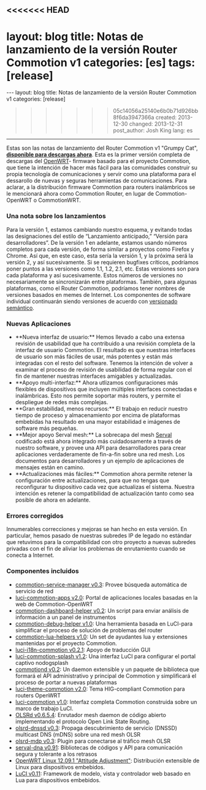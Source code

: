 <<<<<<< HEAD
---
layout: blog
title: Notas de lanzamiento de la versión Router Commotion v1 
categories: [es]
tags: [release]
=======
﻿---
layout: blog
title: Notas de lanzamiento de la versión Router Commotion v1 
categories: [release]
>>>>>>> 05c14056a25140e6b0b71d926bb8f6da3947366a
created: 2013-12-30
changed: 2013-12-31
post_author: Josh King
lang: es
---
  Estas son las notas de lanzamiento del Router Commotion v1 "Grumpy Cat", **<a href="/download/routers">disponible para descargas ahora</a>**.<!--miniteaser--> Esta es la primer versión completa de descargas del <a href="http://openwrt.org">OpenWRT</a>- firmware basado para el proyecto Commotion, que tiene la intención de hacer más fácil para las comunidades construir su propia tecnología de comunicaciones y servir como una plataforma para el dessarollo de nuevas y seguras herramientas de comunicaciones.<!--more--> Para aclarar, a la distribución firmware Commotion para routers inalámbricos se le mencionará ahora como Commotion Router, en lugar de Commotion-OpenWRT o CommotionWRT.
<h3>Una nota sobre los lanzamientos</h3>
Para la versión 1, estamos cambiando nuestro esquema, y 
evitando todas las designaciones del estilo de “Lanzamiento anticipado,” “Versión para desarrolladores”. De la versión 1 en adelante, estamos usando números completos para cada versión, de forma similar a proyectos como Firefox y Chrome. Así que, en este caso, esta sería la versión 1, y la próxima será la versión 2, y así sucesivamente. Si se requieren bugfixes críticos, podríamos poner puntos a las versiones como 1.1, 1.2, 2.1, etc. Estas versiones son para cada plataforma y así sucesivamente. Estos números de versiones no necesariamente se sincronizarán entre plataformas. También, para algunas plataformas, como el Router Commotion, podríamos tener nombres de versiones basados en memes de Internet. Los componentes de software individual continuarán siendo versiones de acuerdo con <a href="http://semver.org">versionado semántico</a>.
<h3>Nuevas Aplicaciones</h3>
<ul>
	<li>**Nueva interfaz de usuario:** Hemos llevado a cabo una extensa revisión de usabilidad que ha contribuido a una revisión completa de la interfaz de usuario Commotion. El resultado es que nuestras interfaces de usuario son más fáciles de usar, más potentes y están más integradas con el resto del software. Tenemos la intención de volver a examinar el proceso de revisión de usabilidad de forma regular con el fin de mantener nuestras interfaces amigables y actualizadas.</li>
	<li>**Apoyo multi-interfaz:** Ahora utlizamos configuraciones más flexibles de dispositivos que incluyen múltiples interfaces conectadas e inalámbricas. Esto nos permite soportar más routers, y permite el despliegue de redes más complejas.</li>
	<li>**Gran estabilidad, menos recursos:** El trabajo en reducir nuestro tiempo de proceso y almacenamiento por encima de plataformas embebidas ha resultado en una mayor estabilidad e imágenes de software más pequeñas.</li>
	<li>**Mejor apoyo Serval mesh:** La sobrecapa del mesh <a href="http://servalproject.org">Serval</a> codificado está ahora integrado más cuidadosamente a través de nuestro software, y provee una API para desarrolladores para crear aplicaciones verdaderamente de fin-a-fin sobre una red mesh. Los documentos para desarrolladores y un ejemplo de aplicaciones de mensajes están en camino.</li>
	<li>**Actualizaciones más fáciles:** Commotion ahora permite retener la configuración entre actualizaciones, para que no tengas que reconfigurar tu dispositivo cada vez que actualizas el sistema. Nuestra intención es retener la compatibilidad de actualización tanto como sea posible de ahora en adelante.</li>
</ul>
<h3>Errores corregidos</h3>
Innumerables correcciones y mejoras se han hecho en esta versión. En particular, hemos pasado de nuestras subredes IP de legado no estándar que retuvimos para la compatibilidad con otro proyecto a nuevas subredes privadas con el fin de aliviar los problemas de enrutamiento cuando se conecta a Internet.
<h3>Componentes incluidos</h3>
<ul>
	<li><a href="https://github.com/opentechinstitute/commotion-service-manager">commotion-service-manager v0.3</a>: Provee búsqueda automática de servicio de red</li>
	<li><a href="https://github.com/opentechinstitute/luci-commotion-apps/">luci-commotion-apps v2.0</a>: Portal de aplicaciones locales basadas en la web de Commotion-OpenWRT</li>
	<li><a href="https://github.com/opentechinstitute/commotion-dashboard-helper/">commotion-dashboard-helper v0.2</a>: Un script para enviar análisis de información a un panel de instrumentos</li>
	<li><a href="https://github.com/opentechinstitute/commotion-debug-helper">commotion-debug-helper v1.0</a>: Una herramienta basada en LuCI-para simplificar el proceso de solución de problemas del router</li A>
	<li><a href="https://github.com/opentechinstitute/commotion-lua-helpers">commotion-lua-helpers v1.0</a>: Un set de ayudantes lua y extensiones mantenidas por el proyecto Commotion.</li>
	<li><a href="https://github.com/opentechinstitute/luci-i18n-commotion">luci-i18n-commotion v0.2.1</a>: Apoyo de traducción GUI</li>
	<li><a href="https://github.com/opentechinstitute/luci-commotion-splash">luci-commotion-splash v1.2</a>: Una interfaz LuCI para configurar el portal captivo nodogsplash</li>
	<li><a href="https://github.com/opentechinstitute/commotiond">commotiond v0.2</a>: Un daemon extensible y un paquete de biblioteca que formará el API administrativo y principal de Commotion y simplificará el proceso de portar a nuevas plataformas</li>
	<li><a href="https://github.com/opentechinstitute/luci-theme-commotion">luci-theme-commotion v2.0</a>: Tema HIG-compliant Commotion para routers OpenWRT</li>
	<li><a href="https://github.com/opentechinstitute/luci-commotion">luci-commotion v1.0</a>: Interfaz completa Commotion construida sobre un marco de trabajo LuCI.</li>
	<li><a href="https://olsr.org">OLSRd v0.6.5.4</a>: Enrutador mesh daemon de código abierto implementando el protocolo Open Link State Routing.</li>
	<li><a href="https://github.com/opentechinstitute/olsrd/tree/release-0.6.5.4/lib/dnssd">olsrd-dnssd v0.3</a>: Propaga descubrimiento de servicio (DNSSD) multicast DNS (mDNS) sobre una red mesh OLSR</li>
	<li><a href="https://github.com/opentechinstitute/olsrd/tree/release-0.6.5.4/lib/mdp">olsrd-mdp v0.3</a>: Plugin para conectarse al tráfico mesh OLSR</li>
	<li><a href="https://github.com/opentechinstitute/serval-dna">serval-dna v0.91</a>: Bibliotecas de códigos y API para comunicación segura y tolerante a los retrasos</li>
	<li><a href="http://openwrt.org">OpenWRT Linux 12.09.1 "Attitude Adjustment"</a>: Distribución extensible de Linux para dispositivos embebidos.</li>
	<li><a href="http://luci.subsignal.org">LuCI v0.11</a>: Framework de modelo, vista y controlador web basado en Lua para dispositivos embebidos.</li>
</ul>
 

